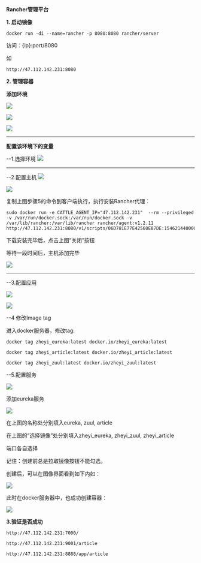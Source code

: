 **Rancher管理平台**

**1. 启动镜像**

    docker run -di --name=rancher -p 8080:8080 rancher/server


访问：{ip}:port/8080

如

    http://47.112.142.231:8080


**2. 管理容器**


**添加环境**

![](../Images/6.png)

![](../Images/7.png)

![](../Images/8.png)


---

**配置该环境下的变量**

--1.选择环境
![](../Images/9.png)

---

--2.配置主机
![](../Images/10.png)


![](../Images/11.png)

复制上图步骤5的命令到客户端执行，执行安装Rancher代理：

    sudo docker run -e CATTLE_AGENT_IP="47.112.142.231"  --rm --privileged -v /var/run/docker.sock:/var/run/docker.sock -v /var/lib/rancher:/var/lib/rancher rancher/agent:v1.2.11 http://47.112.142.231:8080/v1/scripts/06D781E77E42560E87DE:1546214400000:FuHMAPZNdf1auQulyUaM4AUifRo


下载安装完毕后，点击上图“关闭”按钮

等待一段时间后，主机添加完毕

![](../Images/12.png)

---

--3.配置应用

![](../Images/13.png)


![](../Images/14.png)


--4 修改Image tag

进入docker服务器，修改tag:

    docker tag zheyi_eureka:latest docker.io/zheyi_eureka:latest

 	docker tag zheyi_article:latest docker.io/zheyi_article:latest

 	docker tag zheyi_zuul:latest docker.io/zheyi_zuul:latest


--5.配置服务

![](../Images/15.png)



添加eureka服务


![](../Images/16.png)


在上图的名称处分别填入eureka, zuul, article

在上图的“选择镜像”处分别填入zheyi_eureka, zheyi_zuul, zheyi_article

端口各自选择

记住：创建前总是拉取镜像按钮不能勾选。


创建后，可以在图像界面看到如下内如：

![](../Images/18.png)


此时在docker服务器中，也成功创建容器：

![](../Images/19.png)


**3.验证是否成功**

    http://47.112.142.231:7000/
    
    http://47.112.142.231:9001/article
    
    http://47.112.142.231:8888/app/article







